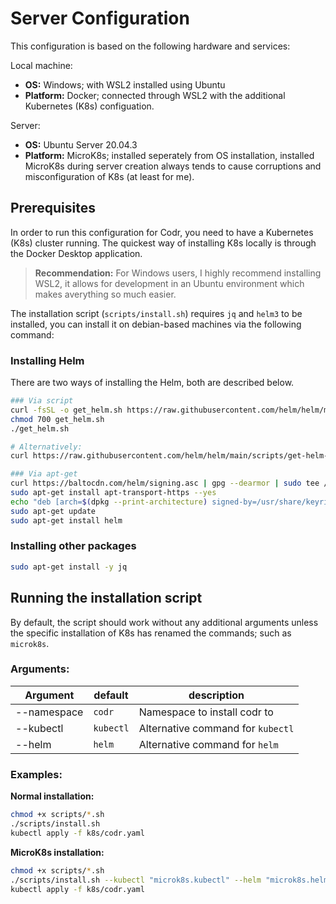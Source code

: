 # Server Configuration

This configuration is based on the following hardware and services:

Local machine:
- **OS:** Windows; with WSL2 installed using Ubuntu
- **Platform:** Docker; connected through WSL2 with the additional Kubernetes (K8s) configuation.

Server:
- **OS:** Ubuntu Server 20.04.3
- **Platform:** MicroK8s; installed seperately from OS installation, installed MicroK8s during server creation always tends to cause corruptions and misconfiguration of K8s (at least for me).

## Prerequisites 

In order to run this configuration for Codr, you need to have a Kubernetes (K8s) cluster running. The quickest way of installing K8s locally is through the Docker Desktop application. 

>**Recommendation:** For Windows users, I highly recommend installing WSL2, it allows for development in an Ubuntu environment which makes averything so much easier.

The installation script (`scripts/install.sh`) requires `jq` and `helm3` to be installed, you can install it on debian-based machines via the following command:

### Installing Helm
There are two ways of installing the Helm, both are described below.

```sh
### Via script
curl -fsSL -o get_helm.sh https://raw.githubusercontent.com/helm/helm/main/scripts/get-helm-3
chmod 700 get_helm.sh
./get_helm.sh

# Alternatively:
curl https://raw.githubusercontent.com/helm/helm/main/scripts/get-helm-3 | bash
```

```sh
### Via apt-get
curl https://baltocdn.com/helm/signing.asc | gpg --dearmor | sudo tee /usr/share/keyrings/helm.gpg > /dev/null
sudo apt-get install apt-transport-https --yes
echo "deb [arch=$(dpkg --print-architecture) signed-by=/usr/share/keyrings/helm.gpg] https://baltocdn.com/helm/stable/debian/ all main" | sudo tee /etc/apt/sources.list.d/helm-stable-debian.list
sudo apt-get update
sudo apt-get install helm
```

### Installing other packages

```sh
sudo apt-get install -y jq
```

## Running the installation script

By default, the script should work without any additional arguments unless the specific installation of K8s has renamed the commands; such as `microk8s`.

### Arguments:
|Argument|default|description|
|---|---|---|
|--namespace|`codr`|Namespace to install codr to|
|--kubectl|`kubectl`|Alternative command for `kubectl`|
|--helm|`helm`|Alternative command for `helm`|

### Examples:

**Normal installation:**
```sh
chmod +x scripts/*.sh
./scripts/install.sh
kubectl apply -f k8s/codr.yaml 
```

**MicroK8s installation:**
```sh
chmod +x scripts/*.sh
./scripts/install.sh --kubectl "microk8s.kubectl" --helm "microk8s.helm3"
kubectl apply -f k8s/codr.yaml 
```